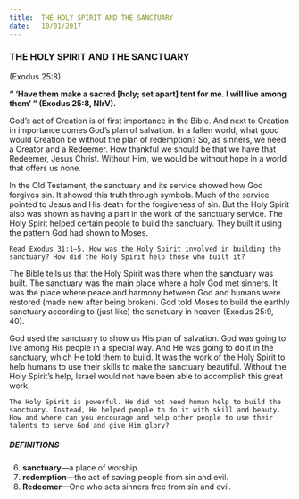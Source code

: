 ```yaml
---
title:  THE HOLY SPIRIT AND THE SANCTUARY
date:   10/01/2017
---
```


### THE HOLY SPIRIT AND THE SANCTUARY 

(Exodus 25:8)

**“ ‘Have them make a sacred [holy; set apart] tent for me. I will live among them’ ” (Exodus 25:8, NIrV).**

God’s act of Creation is of first importance in the Bible. And next to Creation in importance comes God’s plan of salvation. In a fallen world, what good would Creation be without the plan of redemption? So, as sinners, we need a Creator and a Redeemer. How thankful we should be that we have that Redeemer, Jesus Christ. Without Him, we would be without hope in a world that offers us none.

In the Old Testament, the sanctuary and its service showed how God forgives sin. It showed this truth through symbols. Much of the service pointed to Jesus and His death for the forgiveness of sin. But the Holy Spirit also was shown as having a part in the work of the sanctuary service. The Holy Spirit helped certain people to build the sanctuary. They built it using the pattern God had shown to Moses.

`Read Exodus 31:1–5. How was the Holy Spirit involved in building the sanctuary? How did the Holy Spirit help those who built it?`

The Bible tells us that the Holy Spirit was there when the sanctuary was built. The sanctuary was the main place where a holy God met sinners. It was the place where peace and harmony between God and humans were restored (made new after being broken). God told Moses to build the earthly sanctuary according to (just like) the sanctuary in heaven (Exodus 25:9, 40). 

God used the sanctuary to show us His plan of salvation. God was going to live among His people in a special way. And He was going to do it in the sanctuary, which He told them to build. It was the work of the Holy Spirit to help humans to use their skills to make the sanctuary beautiful. Without the Holy Spirit’s help, Israel would not have been able to accomplish this great work.  

`The Holy Spirit is powerful. He did not need human help to build the sanctuary. Instead, He helped people to do it with skill and beauty. How and where can you encourage and help other people to use their talents to serve God and give Him glory?`

##### DEFINITIONS

6. **sanctuary**—a place of worship.
7. **redemption**—the act of saving people from sin and evil.
8. **Redeemer**—One who sets sinners free from sin and evil.